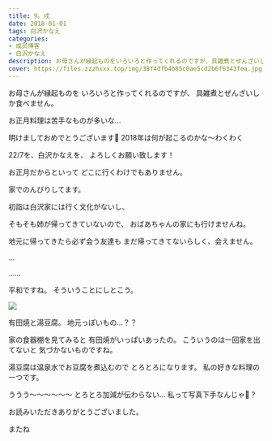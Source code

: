 ```yaml
---
title: 9。戌
date: 2018-01-01
tags: 白沢かなえ
categories: 
- 成员博客
- 白沢かなえ
description: お母さんが縁起ものをいろいろと作ってくれるのですが、具雑煮とぜんざいしか食べません。お正月料理は苦手なものが多いな…明けましておめでとうございます🎍2018年は何が起こる...
cover: https://files.zzzhxxx.top/img/38f4dfb4b85c0ae5cd2b6f6343fea.jpg 
---
```







お母さんが縁起ものを
いろいろと作ってくれるのですが、
具雑煮とぜんざいしか食べません。

お正月料理は苦手なものが多いな…





明けましておめでとうございます🎍
2018年は何が起こるのかな〜わくわく

22/7を、白沢かなえを、
よろしくお願い致します！








お正月だからといって
どこに行くわけでもありません。

家でのんびりしてます。


初詣は白沢家には行く文化がないし、

そもそも姉が帰ってきていないので、
おばあちゃんの家にも行けませんね。

地元に帰ってきたら必ず会う友達も
まだ帰ってきてないらしく、会えません。








…





……







平和ですね。
そういうことにしとこう。








![](https://files.zzzhxxx.top/img/38f4dfb4b85c0ae5cd2b6f6343fea.jpg)


有田焼と湯豆腐。
地元っぽいもの…？？



家の食器棚を見てみると
有田焼がいっぱいあったの。
こういうのは一回家を出てないと
気づかないものですね。



湯豆腐は温泉水でお豆腐を煮込むので
とろとろになります。
私の好きな料理の一つです。

ううう〜〜〜〜〜〜
とろとろ加減が伝わらない…
私って写真下手なんじゃ🤔？






お読みいただきありがとうございました。

またね


